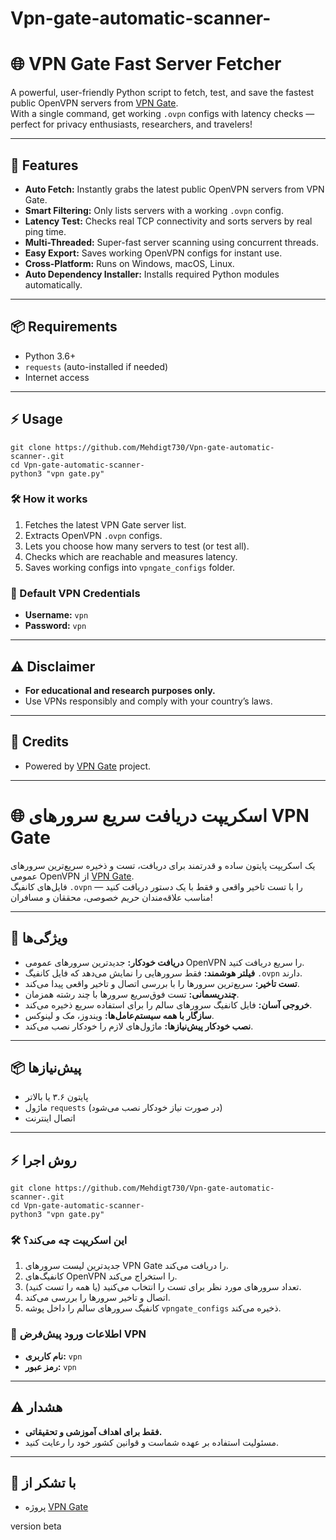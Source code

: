 # Vpn-gate-automatic-scanner-

# 🌐 VPN Gate Fast Server Fetcher

A powerful, user-friendly Python script to fetch, test, and save the fastest public OpenVPN servers from [VPN Gate](https://www.vpngate.net/).  
With a single command, get working `.ovpn` configs with latency checks — perfect for privacy enthusiasts, researchers, and travelers!

---

## 🚀 Features

- **Auto Fetch:** Instantly grabs the latest public OpenVPN servers from VPN Gate.
- **Smart Filtering:** Only lists servers with a working `.ovpn` config.
- **Latency Test:** Checks real TCP connectivity and sorts servers by real ping time.
- **Multi-Threaded:** Super-fast server scanning using concurrent threads.
- **Easy Export:** Saves working OpenVPN configs for instant use.
- **Cross-Platform:** Runs on Windows, macOS, Linux.
- **Auto Dependency Installer:** Installs required Python modules automatically.

---

## 📦 Requirements

- Python 3.6+
- `requests` (auto-installed if needed)
- Internet access

---

## ⚡️ Usage

```
git clone https://github.com/Mehdigt730/Vpn-gate-automatic-scanner-.git
cd Vpn-gate-automatic-scanner-
python3 "vpn gate.py"
```

### 🛠 How it works

1. Fetches the latest VPN Gate server list.
2. Extracts OpenVPN `.ovpn` configs.
3. Lets you choose how many servers to test (or test all).
4. Checks which are reachable and measures latency.
5. Saves working configs into `vpngate_configs` folder.

### 🔑 Default VPN Credentials

- **Username:** `vpn`
- **Password:** `vpn`

---

## ⚠️ Disclaimer

- **For educational and research purposes only.**
- Use VPNs responsibly and comply with your country’s laws.

---

## 🤝 Credits

- Powered by [VPN Gate](https://www.vpngate.net/) project.

---

# 🌐 اسکریپت دریافت سریع سرورهای VPN Gate

یک اسکریپت پایتون ساده و قدرتمند برای دریافت، تست و ذخیره سریع‌ترین سرورهای عمومی OpenVPN از [VPN Gate](https://www.vpngate.net/).  
فایل‌های کانفیگ `.ovpn` را با تست تاخیر واقعی و فقط با یک دستور دریافت کنید — مناسب علاقه‌مندان حریم خصوصی، محققان و مسافران!

---

## 🚀 ویژگی‌ها

- **دریافت خودکار:** جدیدترین سرورهای عمومی OpenVPN را سریع دریافت کنید.
- **فیلتر هوشمند:** فقط سرورهایی را نمایش می‌دهد که فایل کانفیگ `.ovpn` دارند.
- **تست تاخیر:** سریع‌ترین سرورها را با بررسی اتصال و تاخیر واقعی پیدا می‌کند.
- **چندریسمانی:** تست فوق‌سریع سرورها با چند رشته همزمان.
- **خروجی آسان:** فایل کانفیگ سرورهای سالم را برای استفاده سریع ذخیره می‌کند.
- **سازگار با همه سیستم‌عامل‌ها:** ویندوز، مک و لینوکس.
- **نصب خودکار پیش‌نیازها:** ماژول‌های لازم را خودکار نصب می‌کند.

---

## 📦 پیش‌نیازها

- پایتون ۳.۶ یا بالاتر
- ماژول `requests` (در صورت نیاز خودکار نصب می‌شود)
- اتصال اینترنت

---

## ⚡️ روش اجرا

```
git clone https://github.com/Mehdigt730/Vpn-gate-automatic-scanner-.git
cd Vpn-gate-automatic-scanner-
python3 "vpn gate.py"
```

### 🛠 این اسکریپت چه می‌کند؟

1. جدیدترین لیست سرورهای VPN Gate را دریافت می‌کند.
2. کانفیگ‌های OpenVPN را استخراج می‌کند.
3. تعداد سرورهای مورد نظر برای تست را انتخاب می‌کنید (یا همه را تست کنید).
4. اتصال و تاخیر سرورها را بررسی می‌کند.
5. کانفیگ سرورهای سالم را داخل پوشه `vpngate_configs` ذخیره می‌کند.

### 🔑 اطلاعات ورود پیش‌فرض VPN

- **نام کاربری:** `vpn`
- **رمز عبور:** `vpn`

---

## ⚠️ هشدار

- **فقط برای اهداف آموزشی و تحقیقاتی.**
- مسئولیت استفاده بر عهده شماست و قوانین کشور خود را رعایت کنید.

---

## 🤝 با تشکر از

- پروژه [VPN Gate](https://www.vpngate.net/)

version beta 
